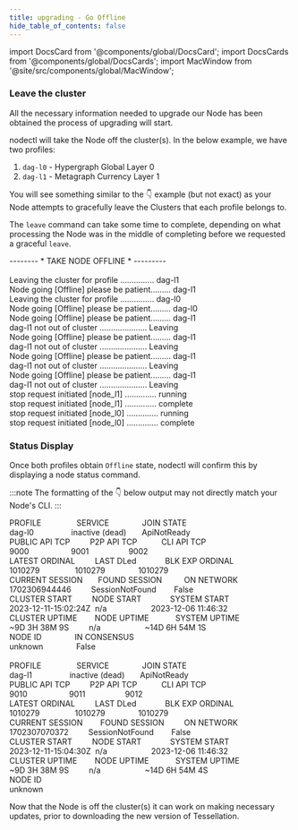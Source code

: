 ```yaml
---
title: upgrading - Go Offline
hide_table_of_contents: false
---
```

<intro-end />

import DocsCard from '@components/global/DocsCard';
import DocsCards from '@components/global/DocsCards';
import MacWindow from '@site/src/components/global/MacWindow';

<head>
  <title>MainNet 2.0 Automation with nodectl</title>
  <meta
    name="description"
    content="MainNet 2.0 Automation - Upgrade Tessellation with nodectl"
  />
</head>

### Leave the cluster

All the necessary information needed to upgrade our Node has been obtained the process of upgrading will start.

nodectl will take the Node off the cluster(s).  In the below example, we have two profiles:

1. `dag-l0` - Hypergraph Global Layer 0
2. `dag-l1` - Metagraph Currency Layer 1

You will see something similar to the 👇 example (but not exact) as your Node attempts to gracefully leave the Clusters that each profile belongs to.

The `leave` command can take some time to complete, depending on what processing the Node was in the middle of completing before we requested a graceful `leave`.

<MacWindow>
 -------- * TAKE NODE OFFLINE * ---------<br />
<br />
  Leaving the cluster for profile ............... dag-l1<br />
  Node going [Offline] please be patient......... dag-l1<br />
  Leaving the cluster for profile ............... dag-l0<br />
  Node going [Offline] please be patient......... dag-l0<br />
  Node going [Offline] please be patient......... dag-l1<br />
  dag-l1 not out of cluster ..................... Leaving<br />
  Node going [Offline] please be patient......... dag-l1<br />
  dag-l1 not out of cluster ..................... Leaving<br />
  Node going [Offline] please be patient......... dag-l1<br />
  dag-l1 not out of cluster ..................... Leaving<br />
  Node going [Offline] please be patient......... dag-l1<br />
  dag-l1 not out of cluster ..................... Leaving<br />
  stop request initiated [node_l1] .............. running<br />
  stop request initiated [node_l1] .............. complete<br />
  stop request initiated [node_l0] .............. running<br />
  stop request initiated [node_l0] .............. complete<br />
</MacWindow>

### Status Display

Once both profiles obtain `Offline` state, nodectl will confirm this by displaying a node status command.

:::note
The formatting of the 👇 below output may not directly match your Node's CLI.
:::

<MacWindow>
PROFILE&nbsp;&nbsp;&nbsp;&nbsp;&nbsp;&nbsp;&nbsp;&nbsp;&nbsp;&nbsp;&nbsp;&nbsp;&nbsp;&nbsp;&nbsp;&nbsp;SERVICE&nbsp;&nbsp;&nbsp;&nbsp;&nbsp;&nbsp;&nbsp;&nbsp;&nbsp;&nbsp;&nbsp;&nbsp;&nbsp;&nbsp;&nbsp;JOIN STATE<br />
dag-l0&nbsp;&nbsp;&nbsp;&nbsp;&nbsp;&nbsp;&nbsp;&nbsp;&nbsp;&nbsp;&nbsp;&nbsp;&nbsp;&nbsp;&nbsp;&nbsp;&nbsp;inactive (dead)&nbsp;&nbsp;&nbsp;&nbsp;&nbsp;&nbsp;&nbsp;ApiNotReady<br /> 
PUBLIC API TCP&nbsp;&nbsp;&nbsp;&nbsp;&nbsp;&nbsp;&nbsp;&nbsp;&nbsp;P2P API TCP&nbsp;&nbsp;&nbsp;&nbsp;&nbsp;&nbsp;&nbsp;&nbsp;&nbsp;&nbsp;&nbsp;CLI API TCP<br />    
9000&nbsp;&nbsp;&nbsp;&nbsp;&nbsp;&nbsp;&nbsp;&nbsp;&nbsp;&nbsp;&nbsp;&nbsp;&nbsp;&nbsp;&nbsp;&nbsp;&nbsp;&nbsp;&nbsp;9001&nbsp;&nbsp;&nbsp;&nbsp;&nbsp;&nbsp;&nbsp;&nbsp;&nbsp;&nbsp;&nbsp;&nbsp;&nbsp;&nbsp;&nbsp;&nbsp;&nbsp;&nbsp;9002<br /> 
LATEST ORDINAL&nbsp;&nbsp;&nbsp;&nbsp;&nbsp;&nbsp;&nbsp;&nbsp;&nbsp;LAST DLed &nbsp;&nbsp;&nbsp;&nbsp;&nbsp;&nbsp;&nbsp;&nbsp;&nbsp;&nbsp;&nbsp;&nbsp;BLK EXP ORDINAL<br />  
1010279&nbsp;&nbsp;&nbsp;&nbsp;&nbsp;&nbsp;&nbsp;&nbsp;&nbsp;&nbsp;&nbsp;&nbsp;&nbsp;&nbsp;&nbsp;&nbsp;1010279&nbsp;&nbsp;&nbsp;&nbsp;&nbsp;&nbsp;&nbsp;&nbsp;&nbsp;&nbsp;&nbsp;&nbsp;&nbsp;&nbsp;&nbsp;1010279<br /> 
CURRENT SESSION&nbsp;&nbsp;&nbsp;&nbsp;&nbsp;&nbsp;&nbsp;FOUND SESSION&nbsp;&nbsp;&nbsp;&nbsp;&nbsp;&nbsp;&nbsp;&nbsp;&nbsp;&nbsp;ON NETWORK  <br /> 
1702306944446&nbsp;&nbsp;&nbsp;&nbsp;&nbsp;&nbsp;&nbsp;&nbsp;&nbsp;SessionNotFound&nbsp;&nbsp;&nbsp;&nbsp;&nbsp;&nbsp;&nbsp;&nbsp;False<br /> 
CLUSTER START&nbsp;&nbsp;&nbsp;&nbsp;&nbsp;&nbsp;&nbsp;&nbsp;&nbsp;NODE START&nbsp;&nbsp;&nbsp;&nbsp;&nbsp;&nbsp;&nbsp;&nbsp;&nbsp;&nbsp;&nbsp;&nbsp;&nbsp;SYSTEM START<br /> 
2023-12-11-15:02:24Z&nbsp;&nbsp;n/a&nbsp;&nbsp;&nbsp;&nbsp;&nbsp;&nbsp;&nbsp;&nbsp;&nbsp;&nbsp;&nbsp;&nbsp;&nbsp;&nbsp;&nbsp;&nbsp;&nbsp;&nbsp;&nbsp;&nbsp;2023-12-06 11:46:32 <br /> 
CLUSTER UPTIME&nbsp;&nbsp;&nbsp;&nbsp;&nbsp;&nbsp;&nbsp;&nbsp;NODE UPTIME&nbsp;&nbsp;&nbsp;&nbsp;&nbsp;&nbsp;&nbsp;&nbsp;&nbsp;&nbsp;&nbsp;&nbsp;SYSTEM UPTIME<br />
~9D 3H 38M 9S&nbsp;&nbsp;&nbsp;&nbsp;&nbsp;&nbsp;&nbsp;&nbsp;&nbsp;n/a&nbsp;&nbsp;&nbsp;&nbsp;&nbsp;&nbsp;&nbsp;&nbsp;&nbsp;&nbsp;&nbsp;&nbsp;&nbsp;&nbsp;&nbsp;&nbsp;&nbsp;&nbsp;&nbsp;&nbsp;~14D 6H 54M 1S<br /> 
NODE ID&nbsp;&nbsp;&nbsp;&nbsp;&nbsp;&nbsp;&nbsp;&nbsp;&nbsp;&nbsp;&nbsp;&nbsp;&nbsp;&nbsp;&nbsp;IN CONSENSUS&nbsp;&nbsp;&nbsp;&nbsp;&nbsp;&nbsp;&nbsp;&nbsp;<br />  
unknown&nbsp;&nbsp;&nbsp;&nbsp;&nbsp;&nbsp;&nbsp;&nbsp;&nbsp;&nbsp;&nbsp;&nbsp;&nbsp;&nbsp;&nbsp;False&nbsp;&nbsp;&nbsp;&nbsp;&nbsp;&nbsp;&nbsp;&nbsp;<br />  
<br />
PROFILE&nbsp;&nbsp;&nbsp;&nbsp;&nbsp;&nbsp;&nbsp;&nbsp;&nbsp;&nbsp;&nbsp;&nbsp;&nbsp;&nbsp;&nbsp;&nbsp;SERVICE&nbsp;&nbsp;&nbsp;&nbsp;&nbsp;&nbsp;&nbsp;&nbsp;&nbsp;&nbsp;&nbsp;&nbsp;&nbsp;&nbsp;&nbsp;JOIN STATE<br />
dag-l1&nbsp;&nbsp;&nbsp;&nbsp;&nbsp;&nbsp;&nbsp;&nbsp;&nbsp;&nbsp;&nbsp;&nbsp;&nbsp;&nbsp;&nbsp;&nbsp;&nbsp;inactive (dead)&nbsp;&nbsp;&nbsp;&nbsp;&nbsp;&nbsp;&nbsp;ApiNotReady<br /> 
PUBLIC API TCP&nbsp;&nbsp;&nbsp;&nbsp;&nbsp;&nbsp;&nbsp;&nbsp;&nbsp;P2P API TCP&nbsp;&nbsp;&nbsp;&nbsp;&nbsp;&nbsp;&nbsp;&nbsp;&nbsp;&nbsp;&nbsp;CLI API TCP<br />    
9010&nbsp;&nbsp;&nbsp;&nbsp;&nbsp;&nbsp;&nbsp;&nbsp;&nbsp;&nbsp;&nbsp;&nbsp;&nbsp;&nbsp;&nbsp;&nbsp;&nbsp;&nbsp;&nbsp;9011&nbsp;&nbsp;&nbsp;&nbsp;&nbsp;&nbsp;&nbsp;&nbsp;&nbsp;&nbsp;&nbsp;&nbsp;&nbsp;&nbsp;&nbsp;&nbsp;&nbsp;&nbsp;9012<br /> 
LATEST ORDINAL&nbsp;&nbsp;&nbsp;&nbsp;&nbsp;&nbsp;&nbsp;&nbsp;&nbsp;LAST DLed &nbsp;&nbsp;&nbsp;&nbsp;&nbsp;&nbsp;&nbsp;&nbsp;&nbsp;&nbsp;&nbsp;&nbsp;BLK EXP ORDINAL<br />  
1010279&nbsp;&nbsp;&nbsp;&nbsp;&nbsp;&nbsp;&nbsp;&nbsp;&nbsp;&nbsp;&nbsp;&nbsp;&nbsp;&nbsp;&nbsp;&nbsp;1010279&nbsp;&nbsp;&nbsp;&nbsp;&nbsp;&nbsp;&nbsp;&nbsp;&nbsp;&nbsp;&nbsp;&nbsp;&nbsp;&nbsp;&nbsp;1010279<br /> 
CURRENT SESSION&nbsp;&nbsp;&nbsp;&nbsp;&nbsp;&nbsp;&nbsp;&nbsp;FOUND SESSION&nbsp;&nbsp;&nbsp;&nbsp;&nbsp;&nbsp;&nbsp;&nbsp;&nbsp;ON NETWORK  <br /> 
1702307070372&nbsp;&nbsp;&nbsp;&nbsp;&nbsp;&nbsp;&nbsp;&nbsp;&nbsp;SessionNotFound&nbsp;&nbsp;&nbsp;&nbsp;&nbsp;&nbsp;&nbsp;&nbsp;False<br /> 
CLUSTER START&nbsp;&nbsp;&nbsp;&nbsp;&nbsp;&nbsp;&nbsp;&nbsp;&nbsp;NODE START&nbsp;&nbsp;&nbsp;&nbsp;&nbsp;&nbsp;&nbsp;&nbsp;&nbsp;&nbsp;&nbsp;&nbsp;&nbsp;SYSTEM START<br /> 
2023-12-11-15:04:30Z&nbsp;&nbsp;n/a&nbsp;&nbsp;&nbsp;&nbsp;&nbsp;&nbsp;&nbsp;&nbsp;&nbsp;&nbsp;&nbsp;&nbsp;&nbsp;&nbsp;&nbsp;&nbsp;&nbsp;&nbsp;&nbsp;&nbsp;2023-12-06 11:46:32 <br /> 
CLUSTER UPTIME&nbsp;&nbsp;&nbsp;&nbsp;&nbsp;&nbsp;&nbsp;&nbsp;NODE UPTIME&nbsp;&nbsp;&nbsp;&nbsp;&nbsp;&nbsp;&nbsp;&nbsp;&nbsp;&nbsp;&nbsp;&nbsp;SYSTEM UPTIME<br />
~9D 3H 38M 9S&nbsp;&nbsp;&nbsp;&nbsp;&nbsp;&nbsp;&nbsp;&nbsp;&nbsp;n/a&nbsp;&nbsp;&nbsp;&nbsp;&nbsp;&nbsp;&nbsp;&nbsp;&nbsp;&nbsp;&nbsp;&nbsp;&nbsp;&nbsp;&nbsp;&nbsp;&nbsp;&nbsp;&nbsp;&nbsp;~14D 6H 54M 4S<br /> 
NODE ID<br />  
unknown<br />  
</MacWindow>

Now that the Node is off the cluster(s) it can work on making necessary updates, prior to downloading the new version of Tessellation.